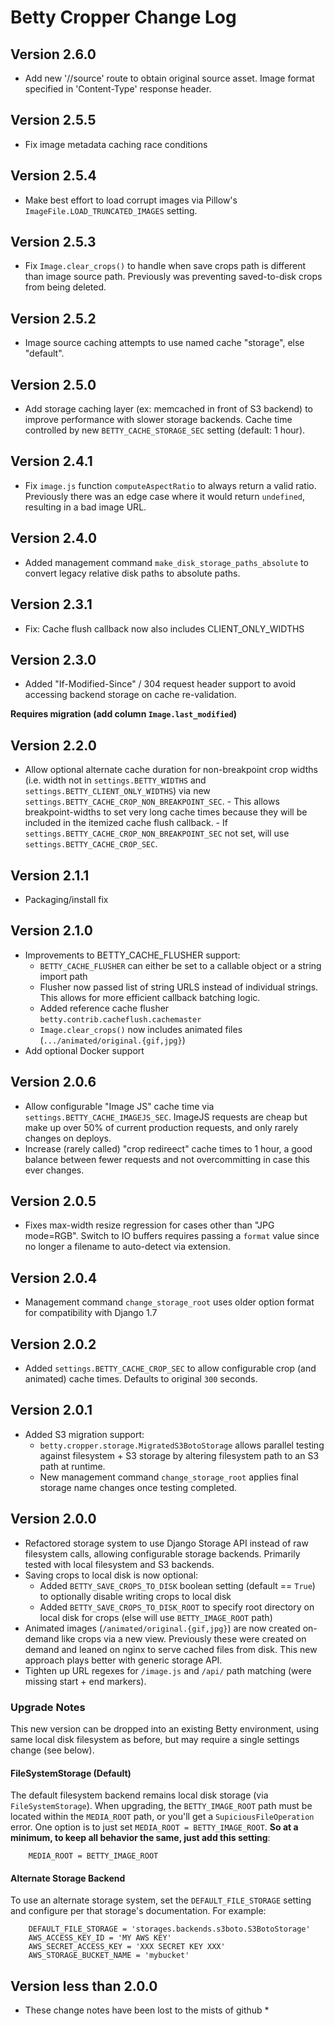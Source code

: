 # Betty Cropper Change Log

## Version 2.6.0

- Add new '/<IMAGE ID>/source' route to obtain original source asset. Image format specified in 'Content-Type' response
  header.

## Version 2.5.5

- Fix image metadata caching race conditions

## Version 2.5.4

- Make best effort to load corrupt images via Pillow's `ImageFile.LOAD_TRUNCATED_IMAGES` setting.

## Version 2.5.3

- Fix `Image.clear_crops()` to handle when save crops path is different than image source path. Previously was preventing saved-to-disk crops from being deleted.

## Version 2.5.2

- Image source caching attempts to use named cache "storage", else "default".

## Version 2.5.0

- Add storage caching layer (ex: memcached in front of S3 backend) to improve performance with slower storage backends.
  Cache time controlled by new `BETTY_CACHE_STORAGE_SEC` setting (default: 1 hour).

## Version 2.4.1

- Fix `image.js` function `computeAspectRatio` to always return a valid ratio. Previously there was an edge case where it would
  return `undefined`, resulting in a bad image URL.

## Version 2.4.0

- Added management command `make_disk_storage_paths_absolute` to convert legacy relative disk paths to absolute paths.

## Version 2.3.1

- Fix: Cache flush callback now also includes CLIENT_ONLY_WIDTHS

## Version 2.3.0

- Added "If-Modified-Since" / 304 request header support to avoid accessing backend storage on cache re-validation.

**Requires migration (add column `Image.last_modified`)**

## Version 2.2.0

- Allow optional alternate cache duration for non-breakpoint crop widths (i.e. width not in `settings.BETTY_WIDTHS` and
  `settings.BETTY_CLIENT_ONLY_WIDTHS`) via new `settings.BETTY_CACHE_CROP_NON_BREAKPOINT_SEC`.
      - This allows breakpoint-widths to set very long cache times because they will be included in the itemized cache flush callback.
      - If `settings.BETTY_CACHE_CROP_NON_BREAKPOINT_SEC` not set, will use `settings.BETTY_CACHE_CROP_SEC`.

## Version 2.1.1

- Packaging/install fix

## Version 2.1.0
- Improvements to BETTY_CACHE_FLUSHER support:
  - `BETTY_CACHE_FLUSHER` can either be set to a callable object or a string import path
  - Flusher now passed list of string URLS instead of individual strings. This allows for more efficient callback batching logic.
  - Added reference cache flusher `betty.contrib.cacheflush.cachemaster`
  - `Image.clear_crops()` now includes animated files (`.../animated/original.{gif,jpg}`)
- Add optional Docker support

## Version 2.0.6

- Allow configurable "Image JS" cache time via `settings.BETTY_CACHE_IMAGEJS_SEC`. ImageJS requests are cheap but make up over 50% of current production requests, and only rarely changes on deploys.
- Increase (rarely called) "crop redireect" cache times to 1 hour, a good balance between fewer requests and not overcommitting in case this ever changes.

## Version 2.0.5

- Fixes max-width resize regression for cases other than "JPG mode=RGB". Switch to IO buffers requires passing
  a `format` value since no longer a filename to auto-detect via extension.

## Version 2.0.4

- Management command `change_storage_root` uses older option format for compatibility with Django 1.7

## Version 2.0.2

- Added `settings.BETTY_CACHE_CROP_SEC` to allow configurable crop (and animated) cache times. Defaults to original `300` seconds.

## Version 2.0.1

- Added S3 migration support:
    - `betty.cropper.storage.MigratedS3BotoStorage` allows parallel testing against filesystem + S3 storage by altering filesystem path to an S3 path at runtime.
    - New management command `change_storage_root` applies final storage name changes once testing completed.

## Version 2.0.0

- Refactored storage system to use Django Storage API instead of raw filesystem calls, allowing configurable storage backends. Primarily tested with local filesystem and S3 backends.
- Saving crops to local disk is now optional:
    - Added `BETTY_SAVE_CROPS_TO_DISK` boolean setting (default == `True`) to optionally disable writing crops to local disk
    - Added `BETTY_SAVE_CROPS_TO_DISK_ROOT` to specify root directory on local disk for crops (else will use `BETTY_IMAGE_ROOT` path)
- Animated images (`/animated/original.{gif,jpg}`) are now created on-demand like crops via a new view. Previously these were created on demand and leaned on nginx to serve cached files from disk. This new approach plays better with generic storage API.
- Tighten up URL regexes for `/image.js` and `/api/` path matching (were missing start + end markers).

### Upgrade Notes

This new version can be dropped into an existing Betty environment, using same local disk filesystem as before, but may require a single settings change (see below).

#### FileSystemStorage (Default)

The default filesystem backend remains local disk storage (via `FileSystemStorage`). When upgrading, the `BETTY_IMAGE_ROOT` path must be located within the `MEDIA_ROOT` path, or you'll get a `SupiciousFileOperation` error. One option is to just set `MEDIA_ROOT = BETTY_IMAGE_ROOT`. **So at a minimum, to keep all behavior the same, just add this setting**:

        MEDIA_ROOT = BETTY_IMAGE_ROOT

#### Alternate Storage Backend

To use an alternate storage system, set the `DEFAULT_FILE_STORAGE` setting and configure per that storage's documentation. For example:

        DEFAULT_FILE_STORAGE = 'storages.backends.s3boto.S3BotoStorage'
        AWS_ACCESS_KEY_ID = 'MY AWS KEY'
        AWS_SECRET_ACCESS_KEY = 'XXX SECRET KEY XXX'
        AWS_STORAGE_BUCKET_NAME = 'mybucket'

## Version less than 2.0.0

* These change notes have been lost to the mists of github *
